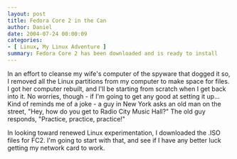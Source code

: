 ```yaml
---
layout: post
title: Fedora Core 2 in the Can
author: Daniel
date: 2004-07-24 00:00:09
categories:
- [ Linux, My Linux Adventure ]
summary: Fedora Core 2 has been downloaded and is ready to install
---
```


In an effort to cleanse my wife's computer of the spyware that dogged it so, I removed all the Linux partitions from my computer to make space for files. I got her computer rebuilt, and I'll be starting from scratch when I get back into it. No worries, though - if I'm going to get any good at setting it up... Kind of reminds me of a joke - a guy in New York asks an old man on the street, "Hey, how do you get to Radio City Music Hall?" The old guy responds, "Practice, practice, practice!"

In looking toward renewed Linux experimentation, I downloaded the .ISO files for FC2. I'm going to start with that, and see if I have any better luck getting my network card to work.
